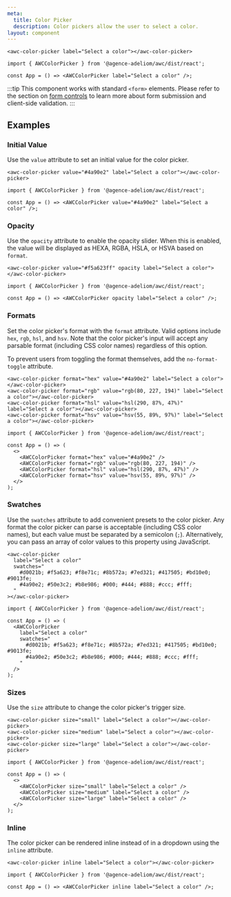 ```yaml
---
meta:
  title: Color Picker
  description: Color pickers allow the user to select a color.
layout: component
---
```


```html:preview
<awc-color-picker label="Select a color"></awc-color-picker>
```

```jsx:react
import { AWCColorPicker } from '@agence-adeliom/awc/dist/react';

const App = () => <AWCColorPicker label="Select a color" />;
```

:::tip
This component works with standard `<form>` elements. Please refer to the section on [form controls](/getting-started/form-controls) to learn more about form submission and client-side validation.
:::

## Examples

### Initial Value

Use the `value` attribute to set an initial value for the color picker.

```html:preview
<awc-color-picker value="#4a90e2" label="Select a color"></awc-color-picker>
```

```jsx:react
import { AWCColorPicker } from '@agence-adeliom/awc/dist/react';

const App = () => <AWCColorPicker value="#4a90e2" label="Select a color" />;
```

### Opacity

Use the `opacity` attribute to enable the opacity slider. When this is enabled, the value will be displayed as HEXA, RGBA, HSLA, or HSVA based on `format`.

```html:preview
<awc-color-picker value="#f5a623ff" opacity label="Select a color"></awc-color-picker>
```

```jsx:react
import { AWCColorPicker } from '@agence-adeliom/awc/dist/react';

const App = () => <AWCColorPicker opacity label="Select a color" />;
```

### Formats

Set the color picker's format with the `format` attribute. Valid options include `hex`, `rgb`, `hsl`, and `hsv`. Note that the color picker's input will accept any parsable format (including CSS color names) regardless of this option.

To prevent users from toggling the format themselves, add the `no-format-toggle` attribute.

```html:preview
<awc-color-picker format="hex" value="#4a90e2" label="Select a color"></awc-color-picker>
<awc-color-picker format="rgb" value="rgb(80, 227, 194)" label="Select a color"></awc-color-picker>
<awc-color-picker format="hsl" value="hsl(290, 87%, 47%)" label="Select a color"></awc-color-picker>
<awc-color-picker format="hsv" value="hsv(55, 89%, 97%)" label="Select a color"></awc-color-picker>
```

```jsx:react
import { AWCColorPicker } from '@agence-adeliom/awc/dist/react';

const App = () => (
  <>
    <AWCColorPicker format="hex" value="#4a90e2" />
    <AWCColorPicker format="rgb" value="rgb(80, 227, 194)" />
    <AWCColorPicker format="hsl" value="hsl(290, 87%, 47%)" />
    <AWCColorPicker format="hsv" value="hsv(55, 89%, 97%)" />
  </>
);
```

### Swatches

Use the `swatches` attribute to add convenient presets to the color picker. Any format the color picker can parse is acceptable (including CSS color names), but each value must be separated by a semicolon (`;`). Alternatively, you can pass an array of color values to this property using JavaScript.

```html:preview
<awc-color-picker
  label="Select a color"
  swatches="
    #d0021b; #f5a623; #f8e71c; #8b572a; #7ed321; #417505; #bd10e0; #9013fe;
    #4a90e2; #50e3c2; #b8e986; #000; #444; #888; #ccc; #fff;
  "
></awc-color-picker>
```

```jsx:react
import { AWCColorPicker } from '@agence-adeliom/awc/dist/react';

const App = () => (
  <AWCColorPicker
    label="Select a color"
    swatches="
      #d0021b; #f5a623; #f8e71c; #8b572a; #7ed321; #417505; #bd10e0; #9013fe;
      #4a90e2; #50e3c2; #b8e986; #000; #444; #888; #ccc; #fff;
    "
  />
);
```

### Sizes

Use the `size` attribute to change the color picker's trigger size.

```html:preview
<awc-color-picker size="small" label="Select a color"></awc-color-picker>
<awc-color-picker size="medium" label="Select a color"></awc-color-picker>
<awc-color-picker size="large" label="Select a color"></awc-color-picker>
```

```jsx:react
import { AWCColorPicker } from '@agence-adeliom/awc/dist/react';

const App = () => (
  <>
    <AWCColorPicker size="small" label="Select a color" />
    <AWCColorPicker size="medium" label="Select a color" />
    <AWCColorPicker size="large" label="Select a color" />
  </>
);
```

### Inline

The color picker can be rendered inline instead of in a dropdown using the `inline` attribute.

```html:preview
<awc-color-picker inline label="Select a color"></awc-color-picker>
```

```jsx:react
import { AWCColorPicker } from '@agence-adeliom/awc/dist/react';

const App = () => <AWCColorPicker inline label="Select a color" />;
```
